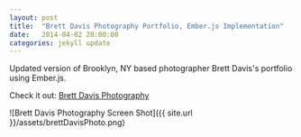 ```yaml
---
layout: post
title:  "Brett Davis Photography Portfolio, Ember.js Implementation"
date:   2014-04-02 20:00:00
categories: jekyll update
---
```


Updated version of Brooklyn, NY based photographer Brett Davis's portfolio using Ember.js.

Check it out: [Brett Davis Photography](http://mhing.github.io/BrettDavisPhotography-Ember/#/)

![Brett Davis Photography Screen Shot]({{ site.url }}/assets/brettDavisPhoto.png)
